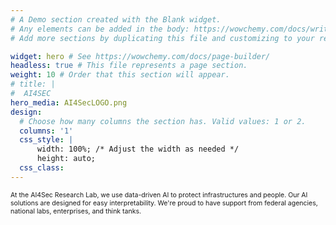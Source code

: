 ```yaml
---
# A Demo section created with the Blank widget.
# Any elements can be added in the body: https://wowchemy.com/docs/writing-markdown-latex/
# Add more sections by duplicating this file and customizing to your requirements.

widget: hero # See https://wowchemy.com/docs/page-builder/
headless: true # This file represents a page section.
weight: 10 # Order that this section will appear.
# title: |
#  AI4SEC
hero_media: AI4SecLOGO.png
design:
  # Choose how many columns the section has. Valid values: 1 or 2.
  columns: '1'
  css_style: |
      width: 100%; /* Adjust the width as needed */
      height: auto;
  css_class:
---
```

<p style="font-size:75%;">
At the AI4Sec Research Lab, we use data-driven AI to protect infrastructures and people. Our AI solutions are designed for easy interpretability. We're proud to have support from federal agencies, national labs, enterprises, and think tanks.
</p>